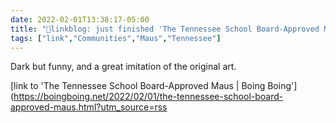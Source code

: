 ```yaml
---
date: 2022-02-01T13:38:17-05:00
title: "🔗linkblog: just finished 'The Tennessee School Board-Approved Maus | Boing Boing'"
tags: ["link","Communities","Maus","Tennessee"]
---
```

Dark but funny, and a great imitation of the original art.
 
[link to 'The Tennessee School Board-Approved Maus | Boing Boing'](https://boingboing.net/2022/02/01/the-tennessee-school-board-approved-maus.html?utm_source=rss
